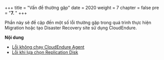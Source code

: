 +++
title = "Vấn đề thường gặp"
date = 2020
weight = 7
chapter = false
pre = "<b>7. </b>"
+++

Phần này sẽ đề cập đến một số lỗi thường gặp trong quá trình thực hiện Migration hoặc tạo Disaster Recovery site sử dụng CloudEndure.

**Nội dung**
- [Lỗi không chạy CloudEndure Agent](1-secure-boot/)
- [Lỗi khi lựa chọn Replication Disk](2-exclude-disk/)